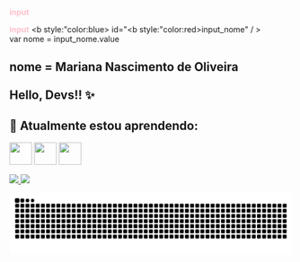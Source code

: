 <b style="color:pink">input</b>

<b style="color:pink">input</b> <b style:"color:blue> id</b>="<b style:"color:red>input_nome</b>" / > <br>
var nome = input_nome.value

## nome =  <b> Mariana Nascimento de Oliveira </b> <br><br> Hello, Devs!! ✨


<!--
**MarianaNdO/MarianaNdO** is a ✨ _special_ ✨ repository because its `README.md` (this file) appears on your GitHub profile.

Here are some ideas to get you started:

- 🔭 I’m currently working on ...
-  I’m currently learning ...
- 👯 I’m looking to collaborate on ...
- 🤔 I’m looking for help with ...
- 💬 Ask me about ...
- 📫 How to reach me: ...
- 😄 Pronouns: ...
- ⚡ Fun fact: ...
-->
## 🌱 Atualmente estou aprendendo:



<img src="https://cdn.jsdelivr.net/gh/devicons/devicon/icons/mysql/mysql-original.svg" width="40" height="40"/>  <img src="https://cdn.jsdelivr.net/gh/devicons/devicon/icons/html5/html5-original.svg" width="40" height="40"/>  <img src="https://cdn.jsdelivr.net/gh/devicons/devicon/icons/css3/css3-original.svg" width="40" height="40"/>


<div>
<a href="https://github.com/MarianaNdO">
<img height="180em" src="https://github-readme-stats.vercel.app/api/top-langs/?username=MarianaNdO&layout=compact&langs_count=7&theme=dracula"/>
<img height="180em" src="https://github-readme-stats.vercel.app/api?username=MarianaNdO&show_icons=true&theme=dracula&include_all_commits=true&count_private=true"/>
</div>

![Snake animation](https://github.com/MarianaNdO/MarianaNdO/blob/output/github-contribution-grid-snake.svg)
